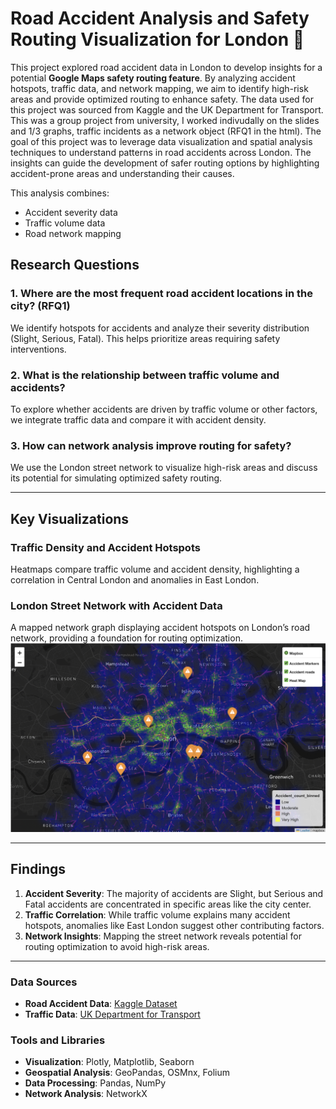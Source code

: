 # Road Accident Analysis and Safety Routing Visualization for London 🚖

This project explored road accident data in London to develop insights for a potential **Google Maps safety routing feature**. By analyzing accident hotspots, traffic data, and network mapping, we aim to identify high-risk areas and provide optimized routing to enhance safety. The data used for this project was sourced from Kaggle and the UK Department for Transport.
This was a group project from university, I worked indivudally on the slides and 1/3 graphs, traffic incidents as a network object (RFQ1 in the html).
The goal of this project was to leverage data visualization and spatial analysis techniques to understand patterns in road accidents across London. The insights can guide the development of safer routing options by highlighting accident-prone areas and understanding their causes.

This analysis combines:
- Accident severity data
- Traffic volume data
- Road network mapping

## Research Questions

### 1. **Where are the most frequent road accident locations in the city?** (RFQ1)
We identify hotspots for accidents and analyze their severity distribution (Slight, Serious, Fatal). This helps prioritize areas requiring safety interventions.

### 2. **What is the relationship between traffic volume and accidents?**
To explore whether accidents are driven by traffic volume or other factors, we integrate traffic data and compare it with accident density.

### 3. **How can network analysis improve routing for safety?**
We use the London street network to visualize high-risk areas and discuss its potential for simulating optimized safety routing.

---

## Key Visualizations

### **Traffic Density and Accident Hotspots**
Heatmaps compare traffic volume and accident density, highlighting a correlation in Central London and anomalies in East London.
### **London Street Network with Accident Data**
A mapped network graph displaying accident hotspots on London’s road network, providing a foundation for routing optimization.  
<img src="https://github.com/laurazecca01/traffic-accidents-analysis/blob/main/Accidents%20in%20London.png?raw=true" alt="Network Map" width="800"/>

---

## Findings

1. **Accident Severity**: The majority of accidents are Slight, but Serious and Fatal accidents are concentrated in specific areas like the city center.
2. **Traffic Correlation**: While traffic volume explains many accident hotspots, anomalies like East London suggest other contributing factors.
3. **Network Insights**: Mapping the street network reveals potential for routing optimization to avoid high-risk areas.

---

### Data Sources
- **Road Accident Data**: [Kaggle Dataset](https://www.kaggle.com/)
- **Traffic Data**: [UK Department for Transport](https://roadtraffic.dft.gov.uk/regions/6)

### Tools and Libraries
- **Visualization**: Plotly, Matplotlib, Seaborn
- **Geospatial Analysis**: GeoPandas, OSMnx, Folium
- **Data Processing**: Pandas, NumPy
- **Network Analysis**: NetworkX
